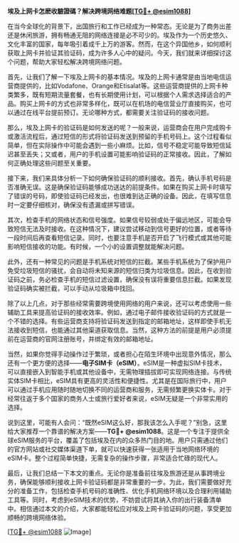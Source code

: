 **埃及上网卡怎麽收驗證碼？解决跨境网络难题[[TG💪+ @esim1088](https://t.me/s/esim1088)]**

在当今全球化的背景下，出国旅行和工作已经成为一种常态。无论是为了商务出差还是休闲旅游，拥有畅通无阻的网络连接是必不可少的。埃及作为一个历史悠久、文化丰富的国家，每年吸引着成千上万的游客。然而，在这个异国他乡，如何顺利获取上网卡并验证其验证码，成为许多人心中的疑问。今天，我们就来详细探讨这个问题，帮助大家轻松解决跨境网络问题。

首先，让我们了解一下埃及上网卡的基本情况。埃及的上网卡通常是由当地电信运营商提供的，比如Vodafone、Orange和Etisalat等。这些运营商提供的上网卡种类繁多，既有短期流量套餐，也有长期使用计划，可以根据个人需求选择适合的产品。购买上网卡的方式也非常多样化，既可以在机场的电信营业厅直接购买，也可以通过在线平台提前预订。无论哪种方式，都需要关注验证码的接收问题。

那么，埃及上网卡的验证码是如何发送的呢？一般来说，运营商会在用户完成购卡或激活流程后，通过短信的形式将验证码发送到预留的手机号码上。这个过程看似简单，但在实际操作中可能会遇到一些小麻烦。比如，信号不稳定可能导致短信延迟甚至丢失；又或者，用户的手机设置可能影响验证码的正常接收。因此，了解如何正确处理这些问题至关重要。

接下来，我们来具体分析一下如何确保验证码的顺利接收。首先，确认手机号码是否准确无误。这是确保验证码能够成功送达的前提条件。如果在购买上网卡时填写了错误的号码，即使验证码已经发出，也很难到达正确的设备。因此，在填写信息时一定要仔细核对，确保没有遗漏或拼写错误。

其次，检查手机的网络状态和信号强度。如果信号较弱或处于偏远地区，可能会导致短信无法及时接收。在这种情况下，建议尝试移动到信号更好的位置，或者等待一段时间后再查看短信记录。同时，也要注意手机是否开启了飞行模式或其他可能影响短信接收的功能。有时候，一个小的设置调整就能解决问题。

此外，还有一种常见的问题是手机系统对短信的拦截。某些手机系统为了保护用户免受垃圾短信的骚扰，会自动将未知来源的短信归类为垃圾信息。因此，在收到验证码之前，务必检查手机的短信过滤设置，确保没有误将重要信息拦截。如果发现验证码确实被拦截，可以手动从垃圾箱中找回。

除了以上几点，对于那些经常需要跨境使用网络的用户来说，还可以考虑使用一些辅助工具来提高验证码的接收效率。例如，通过电子邮件接收验证码的方式就是一个不错的选择。有些运营商支持将验证码发送到指定的邮箱地址，这样即使手机无法接收到短信，也能通过其他渠道获取信息。当然，这种方法的前提是用户必须提前在运营商的官网注册账号，并绑定有效的邮箱地址。

当然，如果你觉得手动操作过于繁琐，或者担心在陌生环境中出现意外情况，那么还有一个更方便的选择——**电子SIM卡（eSIM）**。eSIM是一种虚拟SIM卡技术，可以直接嵌入到智能手机或其他设备中，无需物理插拔即可实现网络连接。与传统实体SIM卡相比，eSIM具有更高的灵活性和便捷性。尤其是在国际旅行中，用户可以通过手机应用随时随地切换不同的运营商和服务，无需频繁更换实体卡。对于经常往返于多个国家的商务人士或旅行爱好者来说，eSIM无疑是一个非常实用的选择。

说到这里，可能有人会问：“既然eSIM这么好，那我该怎么入手呢？”别急，这里给大家推荐一个靠谱的解决方案——**TG💪+ @esim1088**。这是一个专注于提供全球eSIM服务的平台，覆盖了包括埃及在内的众多热门目的地。用户只需通过他们的官方网站或社交媒体渠道下单，就可以快速获得一张适用于当地网络环境的eSIM卡。整个过程简单快捷，无需复杂的操作步骤，非常适合忙碌的现代人。

最后，让我们总结一下本文的重点。无论你是准备前往埃及旅游还是从事跨境业务，确保能够顺利接收上网卡验证码都是非常重要的一步。为此，我们需要做好充分的准备工作，包括检查手机号码的准确性、优化手机网络环境以及合理利用辅助工具等。同时，考虑到eSIM技术的优势，不妨尝试将其纳入你的出行装备清单中。相信通过本文的介绍，大家都能轻松应对埃及上网卡验证码的问题，享受更加顺畅的跨境网络体验。

[[TG💪+ @esim1088](https://t.me/s/esim1088) ![Image](https://i.postimg.cc/4NQfJmqS/Snipaste-2025-05-13-00-14-12.png)]